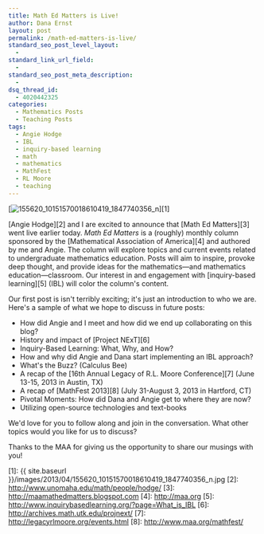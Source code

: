 ```yaml
---
title: Math Ed Matters is Live!
author: Dana Ernst
layout: post
permalink: /math-ed-matters-is-live/
standard_seo_post_level_layout:
  - 
standard_link_url_field:
  - 
standard_seo_post_meta_description:
  - 
dsq_thread_id:
  - 4020442325
categories:
  - Mathematics Posts
  - Teaching Posts
tags:
  - Angie Hodge
  - IBL
  - inquiry-based learning
  - math
  - mathematics
  - MathFest
  - RL Moore
  - teaching
---
```

[<img src="{{ site.baseurl }}/images/2013/04/155620_10151570018610419_1847740356_n.jpg?fit=610%2C293" alt="155620_10151570018610419_1847740356_n" class="aligncenter size-full wp-image-757" data-recalc-dims="1" />][1]

[Angie Hodge][2] and I are excited to announce that [Math Ed Matters][3] went live earlier today. *Math Ed Matters* is a (roughly) monthly column sponsored by the [Mathematical Association of America][4] and authored by me and Angie. The column will explore topics and current events related to undergraduate mathematics education. Posts will aim to inspire, provoke deep thought, and provide ideas for the mathematics—and mathematics education—classroom. Our interest in and engagement with [inquiry-based learning][5] (IBL) will color the column's content.

Our first post is isn't terribly exciting; it's just an introduction to who we are. Here's a sample of what we hope to discuss in future posts:

  * How did Angie and I meet and how did we end up collaborating on this blog?
  * History and impact of [Project NExT][6]
  * Inquiry-Based Learning: What, Why, and How?
  * How and why did Angie and Dana start implementing an IBL approach?
  * What's the Buzz? (Calculus Bee)
  * A recap of the [16th Annual Legacy of R.L. Moore Conference][7] (June 13-15, 2013 in Austin, TX)
  * A recap of [MathFest 2013][8] (July 31-August 3, 2013 in Hartford, CT)
  * Pivotal Moments: How did Dana and Angie get to where they are now?
  * Utilizing open-source technologies and text-books

We'd love for you to follow along and join in the conversation. What other topics would you like for us to discuss?

Thanks to the MAA for giving us the opportunity to share our musings with you!

 [1]: {{ site.baseurl }}/images/2013/04/155620_10151570018610419_1847740356_n.jpg
 [2]: http://www.unomaha.edu/math/people/hodge/
 [3]: http://maamathedmatters.blogspot.com
 [4]: http://maa.org
 [5]: http://www.inquirybasedlearning.org/?page=What_is_IBL
 [6]: http://archives.math.utk.edu/projnext/
 [7]: http://legacyrlmoore.org/events.html
 [8]: http://www.maa.org/mathfest/